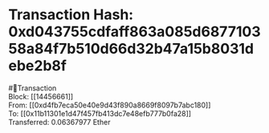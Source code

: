 
Transaction Hash: 0xd043755cdfaff863a085d687710358a84f7b510d66d32b47a15b8031debe2b8f
====================================================================================
  
#💸Transaction  
Block: [[14456661]]  
From: [[0xd4fb7eca50e40e9d43f890a8669f8097b7abc180]]  
To: [[0x11b11301e1d47f457fb413dc7e48efb777b0fa28]]  
Transferred: 0.06367977 Ether